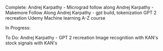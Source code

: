 Complete:
Andrej Karpathy - Micrograd follow along
Andrej Karpathy - Makemore Follow Along
Andrej Karpathy - gpt  build, tokenization GPT 2 recreation
Udemy Machine learning A-Z course

In Progress:

To Do:
Andrej Karpathy - GPT 2 recreation
Image recognition with KAN's
stock signals with KAN's


